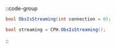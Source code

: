 ::code-group
  ```csharp [Method]
  bool ObsIsStreaming(int connection = 0);
  ```
  ```csharp [Example]
  bool streaming = CPH.ObsIsStreaming();
  ```
::